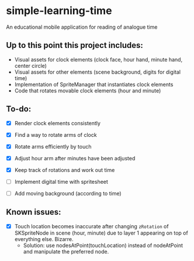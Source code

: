# simple-learning-time
An educational mobile application for reading of analogue time

## Up to this point this project includes:

* Visual assets for clock elements (clock face, hour hand, minute hand, center circle)
* Visual assets for other elements (scene background, digits for digital time)
* Implementation of SpriteManager that instantiates clock elements
* Code that rotates movable clock elements (hour and minute)


## To-do:
- [x] Render clock elements consistently
- [x] Find a way to rotate arms of clock
- [x] Rotate arms efficiently by touch
- [x] Adjust hour arm after minutes have been adjusted
- [x] Keep track of rotations and work out time
- [ ] Implement digital time with spritesheet
- [ ] Add moving background (according to time)



## Known issues:

- [x] Touch location becomes inaccurate after changing `zRotation` of SKSpriteNode in scene (hour, minute) due to layer 1 appearing on top of everything else. Bizarre.
   - Solution: use nodesAtPoint(touchLocation) instead of nodeAtPoint and manipulate the preferred node.




